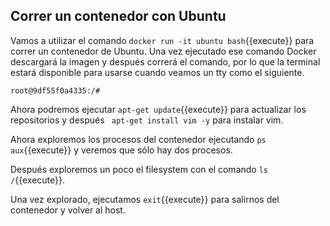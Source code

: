## Correr un contenedor con Ubuntu

Vamos a utilizar el comando `docker run -it ubuntu bash`{{execute}} para correr un contenedor de Ubuntu. Una vez ejecutado ese comando Docker descargará la imagen y después correrá el comando, por lo que la terminal estará disponible para usarse cuando veamos un tty como el siguiente.

```
root@9df55f0a4335:/#
```

Ahora podremos ejecutar `apt-get update`{{execute}} para actualizar los repositorios y después ` apt-get install vim -y` para instalar vim.

Ahora exploremos los procesos del contenedor ejecutando `ps aux`{{execute}} y veremos que sólo hay dos procesos.

Después exploremos un poco el filesystem con el comando `ls /`{{execute}}.

Una vez explorado, ejecutamos `exit`{{execute}} para salirnos del contenedor y volver al host.